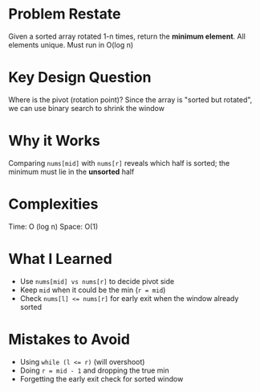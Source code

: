 # Problem Restate
Given a sorted array rotated 1-n times, return the **minimum element**.
All elements unique. Must run in O(log n)

# Key Design Question
Where is the pivot (rotation point)?
Since the array is "sorted but rotated", we can use binary search to shrink the window

# Why it Works
Comparing `nums[mid]` with `nums[r]` reveals which half is sorted; the minimum must lie in the **unsorted** half

# Complexities
Time: O (log n)
Space: O(1)

# What I Learned
- Use `nums[mid] vs nums[r]` to decide pivot side
- Keep `mid` when it could be the min (`r = mid`)
- Check `nums[l] <= nums[r]` for early exit when the window already sorted

# Mistakes to Avoid
- Using `while (l <= r)` (will overshoot)
- Doing `r = mid - 1` and dropping the true min
- Forgetting the early exit check for sorted window
